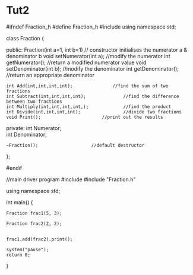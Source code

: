 # Tut2
#ifndef Fraction_h
#define Fraction_h
#include <iostream>
using namespace std;

class Fraction
{


public:
	Fraction(int a=1, int b=1)				// constructor initialises the numerator a & denominator b
	void setNumerator(int a);				//modify the numerator 
	int getNumerator();				//return a modified numerator value
	void setDenominator(int b);				//modify the denominator
	int getDenominator();					//return an appropriate denominator

	int Add(int,int,int,int);				//find the sum of two fractions
	int Subtract(int,int,int,int);				//find the difference between two fractions
	int Multiply(int,int,int,int,);				//find the product
	int Divide(int,int,int,int);				//divide two fractions
	void Print();						//print out the results
	
private:
	int Numerator;						
	int Denominator;

	~Fraction();					//default destructor
};

#endif 

//main driver program
#include <iostream>
#include "Fraction.h"

using namespace std;

int main()
{


	Fraction frac1(5, 3);

	Fraction frac2(2, 2);


	frac1.add(frac2).print();

	system("pause");
	return 0;
}

